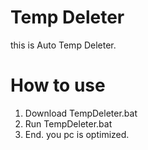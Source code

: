 # Temp Deleter
this is Auto Temp Deleter.

# How to use
1. Download TempDeleter.bat
2. Run TempDeleter.bat
3. End. you pc is optimized.

